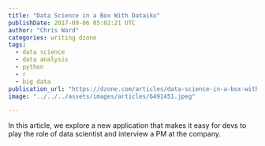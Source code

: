 ```yaml
---
title: "Data Science in a Box With Dataiku"
publishDate: 2017-09-06 05:02:21 UTC
author: "Chris Ward"
categories: writing dzone
tags:
  - data science
  - data analysis
  - python
  - r
  - big data
publication_url: "https://dzone.com/articles/data-science-in-a-box-with-dataiku"
image: "../../../assets/images/articles/6491451.jpeg"

---
```

In this article, we explore a new application that makes it easy for devs to play the role of data scientist and interview a PM at the company.


